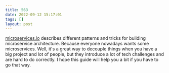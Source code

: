 ```yaml
---
title: 563
date: 2022-09-12 15:17:01
tags: []
layout: post
---
```


[microservices.io](https://microservices.io/patterns/index.html) describes different patterns and tricks for building microservice architecture. Because everyone nowadays wants some microservices. Well, it's a great way to decouple things when you have a big project and lot of people, but they introduce a lot of tech challenges and are hard to do correctly. I hope this guide will help you a bit if you have to go that way.
